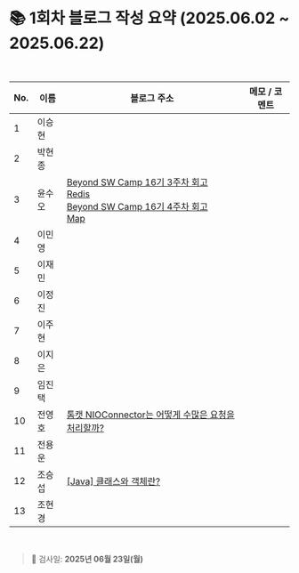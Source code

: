 # 📚 1회차 블로그 작성 요약 (2025.06.02 ~ 2025.06.22)

<br>

| No. | 이름   | 블로그 주소                                                                          | 메모 / 코멘트 |
| --- | ------ | ------------------------------------------------------------------------------------ | ------------- |
| 1   | 이승현 |                                                                                      |               |
| 2   | 박현종 |                                                                                      |               |
| 3   | 윤수오 | [Beyond SW Camp 16기 3주차 회고](https://velog.io/@dbstndh12/Beyond-SW-Camp-16%EA%B8%B0-3%EC%A3%BC%EC%B0%A8-%ED%9A%8C%EA%B3%A06265)<br> [Redis](https://velog.io/@dbstndh12/Redis) <br> [Beyond SW Camp 16기 4주차 회고](https://velog.io/@dbstndh12/Beyond-SW-Camp-16%EA%B8%B0-4%EC%A3%BC%EC%B0%A8-%ED%9A%8C%EA%B3%A069613) <br> [Map](https://velog.io/@dbstndh12/Java-Map)                                                                                   |               |
| 4   | 이민영 |                                                                                      |               |
| 5   | 이재민 |                                                                                      |               |
| 6   | 이정진 |                                                                                      |               |
| 7   | 이주현 |                                                                                      |               |
| 8   | 이지은 |                                                                                      |               |
| 9   | 임진택 |                                                                                      |               |
| 10  | 전영호 | [톰캣 NIOConnector는 어떻게 수많은 요청을 처리할까? ](https://aplbly.tistory.com/24)          |               |
| 11  | 전용운 |                                                                                      |               |
| 12  | 조승섭 | [[Java] 클래스와 객체란?](https://seopseophaeee.tistory.com/5)                        |               |
| 13  | 조현경 |                                                                                      |               |

<br>

> 📌 검사일: **2025년 06월 23일(월)**
